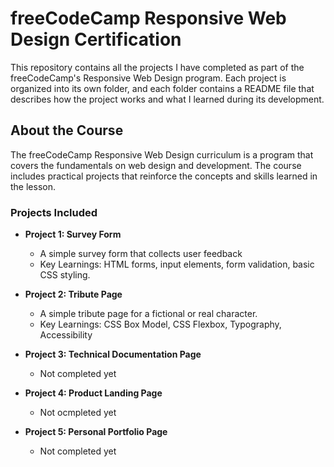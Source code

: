 <h1>freeCodeCamp Responsive Web Design Certification</h1>

This repository contains all the projects I have completed as part of the freeCodeCamp's Responsive Web Design program. Each project is organized into its own folder, and each folder contains a README file that describes how the project works and what I learned during its development.

<h2>About the Course</h2>

The freeCodeCamp Responsive Web Design curriculum is a program that covers the fundamentals on web design and development. The course includes practical projects that reinforce the concepts and skills learned in the lesson.

<h3>Projects Included</h3>

* <strong>Project 1: Survey Form</strong>
    * A simple survey form that collects user feedback
    * Key Learnings: HTML forms, input elements, form validation, basic CSS styling.

* <strong>Project 2: Tribute Page</strong>
    * A simple tribute page for a fictional or real character.
    * Key Learnings: CSS Box Model, CSS Flexbox, Typography, Accessibility

* <strong>Project 3: Technical Documentation Page</strong>
    * Not completed yet

* <strong>Project 4: Product Landing Page</strong>
    * Not ocmpleted yet

* <strong>Project 5: Personal Portfolio Page</strong>
    * Not completed yet

